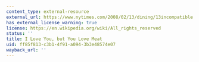```yaml
---
content_type: external-resource
external_url: https://www.nytimes.com/2008/02/13/dining/13incompatible.html
has_external_license_warning: true
license: https://en.wikipedia.org/wiki/All_rights_reserved
status: ''
title: I Love You, but You Love Meat
uid: ff85f813-c3b1-4f91-a094-3b3e48574e07
wayback_url: ''
---
```


